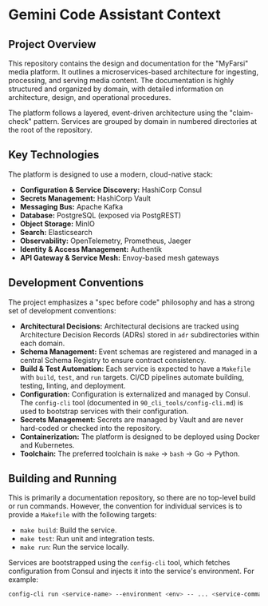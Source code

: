 # Gemini Code Assistant Context

## Project Overview

This repository contains the design and documentation for the "MyFarsi" media platform. It outlines a microservices-based architecture for ingesting, processing, and serving media content. The documentation is highly structured and organized by domain, with detailed information on architecture, design, and operational procedures.

The platform follows a layered, event-driven architecture using the "claim-check" pattern. Services are grouped by domain in numbered directories at the root of the repository.

## Key Technologies

The platform is designed to use a modern, cloud-native stack:

*   **Configuration & Service Discovery:** HashiCorp Consul
*   **Secrets Management:** HashiCorp Vault
*   **Messaging Bus:** Apache Kafka
*   **Database:** PostgreSQL (exposed via PostgREST)
*   **Object Storage:** MinIO
*   **Search:** Elasticsearch
*   **Observability:** OpenTelemetry, Prometheus, Jaeger
*   **Identity & Access Management:** Authentik
*   **API Gateway & Service Mesh:** Envoy-based mesh gateways

## Development Conventions

The project emphasizes a "spec before code" philosophy and has a strong set of development conventions:

*   **Architectural Decisions:** Architectural decisions are tracked using Architecture Decision Records (ADRs) stored in `adr` subdirectories within each domain.
*   **Schema Management:** Event schemas are registered and managed in a central Schema Registry to ensure contract consistency.
*   **Build & Test Automation:** Each service is expected to have a `Makefile` with `build`, `test`, and `run` targets. CI/CD pipelines automate building, testing, linting, and deployment.
*   **Configuration:** Configuration is externalized and managed by Consul. The `config-cli` tool (documented in `90_cli_tools/config-cli.md`) is used to bootstrap services with their configuration.
*   **Secrets Management:** Secrets are managed by Vault and are never hard-coded or checked into the repository.
*   **Containerization:** The platform is designed to be deployed using Docker and Kubernetes.
*   **Toolchain:** The preferred toolchain is `make` -> `bash` -> Go -> Python.

## Building and Running

This is primarily a documentation repository, so there are no top-level build or run commands. However, the convention for individual services is to provide a `Makefile` with the following targets:

*   `make build`: Build the service.
*   `make test`: Run unit and integration tests.
*   `make run`: Run the service locally.

Services are bootstrapped using the `config-cli` tool, which fetches configuration from Consul and injects it into the service's environment. For example:

```bash
config-cli run <service-name> --environment <env> -- ... <service-command>
```
